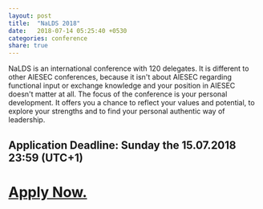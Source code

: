 ```yaml
---
layout: post
title:  "NaLDS 2018"
date:   2018-07-14 05:25:40 +0530
categories: conference
share: true
---
```


NaLDS is an international conference with 120 delegates. It is different to other AIESEC conferences, because it isn't about AIESEC regarding functional input or exchange knowledge and your position in AIESEC doesn't matter at all. The focus of the conference is your personal development. It offers you a chance to reflect your values and potential, to explore your strengths and to find your personal authentic way of leadership. 

## Application Deadline: Sunday the 15.07.2018 23:59 (UTC+1)

# [__Apply Now.__](https://docs.google.com/forms/d/e/1FAIpQLSepRZ1kpgiGjdO9Yn7p3AqDi68RHBkfkd1Vjib3geyxDsixwQ/viewform)


